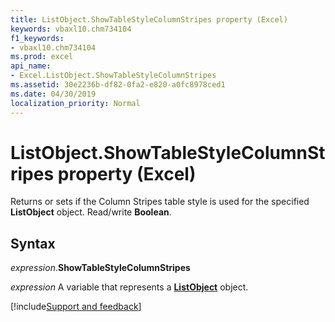 ```yaml
---
title: ListObject.ShowTableStyleColumnStripes property (Excel)
keywords: vbaxl10.chm734104
f1_keywords:
- vbaxl10.chm734104
ms.prod: excel
api_name:
- Excel.ListObject.ShowTableStyleColumnStripes
ms.assetid: 30e2236b-df82-0fa2-e820-a0fc8978ced1
ms.date: 04/30/2019
localization_priority: Normal
---
```



# ListObject.ShowTableStyleColumnStripes property (Excel)

Returns or sets if the Column Stripes table style is used for the specified **ListObject** object. Read/write **Boolean**.


## Syntax

_expression_.**ShowTableStyleColumnStripes**

_expression_ A variable that represents a **[ListObject](Excel.ListObject.md)** object.




[!include[Support and feedback](~/includes/feedback-boilerplate.md)]
